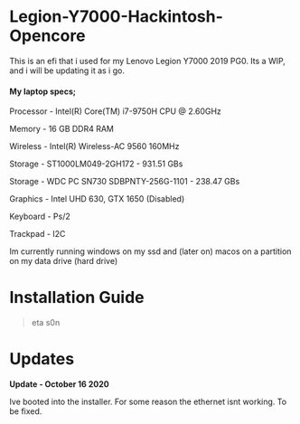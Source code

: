 # Legion-Y7000-Hackintosh-Opencore
This is an efi that i used for my Lenovo Legion Y7000 2019 PG0. Its a WIP, and i will be updating it as i go.

#### My laptop specs; 

Processor - Intel(R) Core(TM) i7-9750H CPU @ 2.60GHz

Memory - 16 GB DDR4 RAM

Wireless - Intel(R) Wireless-AC 9560 160MHz

Storage - ST1000LM049-2GH172 - 931.51 GBs

Storage - WDC PC SN730 SDBPNTY-256G-1101 - 238.47 GBs

Graphics - Intel UHD 630, GTX 1650 (Disabled)

Keyboard - Ps/2

Trackpad - I2C


Im currently running windows on my ssd and (later on) macos on a partition on my data drive (hard drive)

# Installation Guide

> eta s0n

# Updates

**Update - October 16 2020**

Ive booted into the installer. For some reason the ethernet isnt working. To be fixed.

